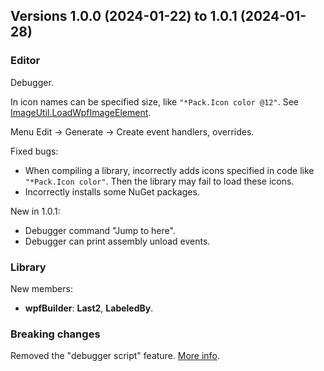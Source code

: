 ## Versions 1.0.0 (2024-01-22) to 1.0.1 (2024-01-28)

### Editor
Debugger.

In icon names can be specified size, like `"*Pack.Icon color @12"`. See [ImageUtil.LoadWpfImageElement]().

Menu Edit -> Generate -> Create event handlers, overrides.

Fixed bugs:
- When compiling a library, incorrectly adds icons specified in code like `"*Pack.Icon color"`. Then the library may fail to load these icons.
- Incorrectly installs some NuGet packages.

New in 1.0.1:
- Debugger command "Jump to here".
- Debugger can print assembly unload events.

### Library
New members:
- **wpfBuilder**: **Last2**, **LabeledBy**.

### Breaking changes
Removed the "debugger script" feature. [More info](xref:debugger).

